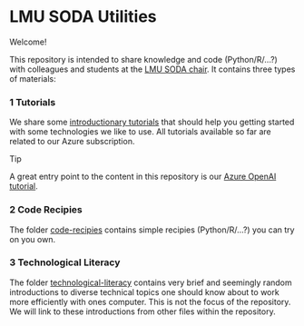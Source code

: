 # LMU SODA Utilities

Welcome!

This repository is intended to share knowledge and code (Python/R/...?) with colleagues and students at the [LMU SODA chair](https://www.stat.lmu.de/soda/en/). It contains three types of materials:

### 1 Tutorials

We share some [introductionary tutorials](./azure-quick-start/) that should help you getting started with some technologies we like to use. All tutorials available so far are related to our Azure subscription.

> [!TIP] 
> A great entry point to the content in this repository is our [Azure OpenAI tutorial](./azure-quick-start/azure-open-ai-tutorial.md).

### 2 Code Recipies

The folder [code-recipies](./code-recipies/) contains simple recipies (Python/R/...?) you can try on you own. 


### 3 Technological Literacy

The folder [technological-literacy](./technological-literacy) contains very brief and seemingly random introductions to diverse technical topics one should know about to work more efficiently with ones computer. This is not the focus of the repository. We will link to these introductions from other files within the repository.